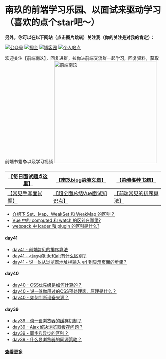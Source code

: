 

# 南玖的前端学习乐园、以面试来驱动学习（喜欢的点个star吧～）

**另外，你可以在以下网站（点击图片跳转）关注我（你的关注是对我的肯定）：**

[![公众号](https://img.shields.io/badge/%E5%85%AC%E4%BC%97%E5%8F%B7-%E5%89%8D%E7%AB%AF%E5%8D%97%E7%8E%96-brightgre?style=flat-square&logo=WeChat)](https://blog-static.cnblogs.com/files/songyao666/nanjiu.gif) [![掘金](https://img.shields.io/badge/%E6%8E%98%E9%87%91-%E5%8D%97%E7%8E%96-blue?style=flat-square)](https://juejin.cn/user/219558057873005/posts) [![博客园](https://img.shields.io/badge/%E5%8D%9A%E5%AE%A2%E5%9B%AD-%E5%8D%97%E7%8E%96-critical?style=flat-square)](https://www.cnblogs.com/songyao666/) [![个人站点](https://img.shields.io/badge/%E4%B8%AA%E4%BA%BA%E7%AB%99%E7%82%B9-%E5%89%8D%E7%AB%AF%E5%8D%97%E7%8E%96-blueviolet?style=flat-square)](https://bettersong.github.io/)

欢迎关注【前端南玖】，回复进群，拉你进前端交流群一起学习，回复资料，获取前端书籍📚以及学习视频
<img src="https://blog-static.cnblogs.com/files/songyao666/nanjiu.gif?t=2" alt="前端南玖" width="330" align="bottom" />



| [【每日面试题点这里】](<https://github.com/bettersong/interview/blob/master/src/md/1.md>) |  [【南玖blog前端文章】](https://juejin.cn/user/219558057873005/posts) | [【前端推荐书籍】](<https://github.com/bettersong/interview/blob/master/书籍.md>) |
| ------------------------------------------------------------ | ------------------------------------------------------------ | ------------------------------------------------------------ |
| [【常见手写面试题】](https://github.com/bettersong/interview/blob/master/article/blog/2022-03/7.JavaScript%E6%89%8B%E5%86%99%E9%9D%A2%E8%AF%95%E9%A2%98%EF%BC%8C%E7%9C%8B%E7%9C%8B%E4%BD%A0%E9%83%BD%E4%BC%9A%E5%98%9B%EF%BC%9F.md) |  [【超全面总结Vue面试知识点】](https://mp.weixin.qq.com/s?__biz=Mzg5NDExMzU1MA==&mid=2247487725&idx=1&sn=aa3a0e8c7e517b0c2c7511c340421534&chksm=c025d28cf7525b9a51a4ee719b072b30df2a0196d5c63170e990114c0333d5909c8b104a3f54&token=1912959956&lang=zh_CN#rd)                                                            | [【前端常见的排序算法】](https://mp.weixin.qq.com/s__biz=Mzg5NDExMzU1MA==&mid=2247486257&idx=1&sn=be09ea2027e8e837cc714129988a8b38&chksm=c025c950f7524046ca773042c0f572c42fca94cca61009bdc248b6eca92a32dd9be66d8825ff&token=1912959956&lang=zh_CN#rd)                                                             |



- [介绍下 Set、Map、WeakSet 和 WeakMap 的区别？](https://github.com/bettersong/interview/issues/169)
- [Vue 中的 computed 和 watch 的区别在哪里? ](https://github.com/bettersong/interview/issues/168)
- [webpack 中 loader 和 plugin 的区别是什么?](https://github.com/bettersong/interview/issues/167)

#### day41

- [day41 - 前端常见的排序算法 ](https://github.com/bettersong/interview/issues/164)
- [day41 - `<img>`的title和alt有什么区别？](https://github.com/bettersong/interview/issues/165)
- [day41 - 说一说从浏览器地址栏输入 url 到显示页面的步骤？](https://github.com/bettersong/interview/issues/166)

#### day40

- [day40 - CSS优先级是如何计算的？](https://github.com/bettersong/interview/issues/163)
- [day40 - 说一说你用过的CSS预处理器，原理是什么？](https://github.com/bettersong/interview/issues/162)
- [day40 - 如何判断设备来源？](https://github.com/bettersong/interview/issues/161)

#### day39

- [day39 - 谈一谈浏览器的缓存机制？](https://github.com/bettersong/interview/issues/157)
- [day39 - Ajax 解决浏览器缓存问题？](https://github.com/bettersong/interview/issues/158)
- [day39 - 同步和异步的区别？](https://github.com/bettersong/interview/issues/159)
- [day39 - 什么是浏览器的同源策略？](https://github.com/bettersong/interview/issues/160)

#### [查看更多](<https://github.com/bettersong/interview/blob/master/src/md/2.md>)
